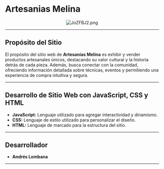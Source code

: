 # Artesanias Melina

<p align="center">
    <img src="https://iili.io/JoZFXgR.jpg" alt="JoZFBJ2.png" border="0"></a>
</p>

---

## Propósito del Sitio

El propósito del sitio web de **Artesanías Melina** es exhibir y vender productos artesanales únicos, destacando su valor cultural y la historia detrás de cada pieza. Además, busca conectar con la comunidad, ofreciendo información detallada sobre técnicas, eventos y permitiendo una experiencia de compra intuitiva y segura.

---

## Desarrollo de Sitio Web con JavaScript, CSS y HTML

- **JavaScript:** Lenguaje utilizado para agregar interactividad y dinamismo.
- **CSS:** Lenguaje de estilo utilizado para personalizar el diseño.
- **HTML:** Lenguaje de marcado para la estructura del sitio.

---

## Desarrollador

- **Andrés Lombana**
---